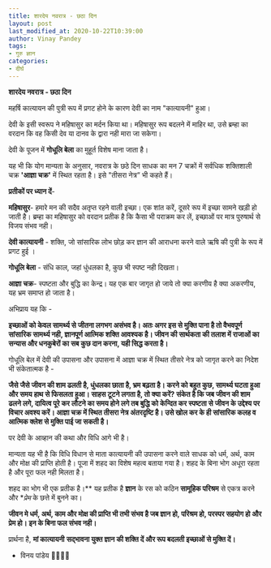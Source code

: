 ```yaml
---
title: शारदेय नवरात्र - छठा दिन
layout: post
last_modified_at: 2020-10-22T10:39:00
author: Vinay Pandey
tags:
- गुरु ज्ञान
categories:
- दीर्घ
---
```

**शारदेय नवरात्र - छठा दिन**


महर्षि कात्यायन की पुत्री रूप में प्रगट होने के कारण देवी का नाम "कात्यायनी" हुआ। 

देवी के इसी स्वरूप ने महिषासुर का मर्दन किया था। महिषासुर रूप बदलने में माहिर था, उसे ब्रम्हा का वरदान कि वह किसी देव या दानव के द्वारा नही मारा जा सकेगा। 

देवी के पूजन में **गोधूलि बेला** का मुहूर्त विशेष माना जाता है।

यह भी कि योग मान्यता के अनुसार, नवरात्र के छठे दिन साधक का मन 7 चक्रों में सर्वधिक शक्तिशाली चक्र **'आज्ञा चक्र'** में स्थित रहता है। इसे "तीसरा नेत्र” भी कहते हैं।

**प्रतीकों पर ध्यान दें**- 

**महिषासुर**- हमारे मन की सदैव अतृप्त रहने वाली इच्छा। एक शांत करें, दूसरे रूप में इच्छा सामने खड़ी हो जाती है। ब्रम्हा का महिषासुर को वरदान प्रतीक है कि कैसा भी पराक्रम कर लें, इच्छाओं पर मात्र पुरुषार्थ से विजय संभव नही। 

**देवी कात्यायनी** - शक्ति, जो सांसारिक लोभ छोड़ कर ज्ञान की आराधना करने वाले ऋषि की पुत्री के रूप में प्रगट हुई । 

**गोधूलि बेला** - संधि काल, जहां धुंधलका है, कुछ भी स्पष्ट नही दिखता।

**आज्ञा चक्र**- स्पष्टता और बुद्धि का केन्द्र। यह एक बार जागृत हो जाये तो क्या करणीय है क्या अकरणीय, यह भ्रम समाप्त हो जाता है। 

अभिप्राय यह कि -

**इच्छाओं को केवल सामर्थ्य से जीतना लगभग असंभव है।  अतः अगर इस से मुक्ति पाना है तो वैभवपूर्ण सांसारिक सामर्थ्य नही, ज्ञानपूर्ण आत्मिक शक्ति आवश्यक है। जीवन की सार्थकता की तलाश में राजाओं का सन्यास और धनकुबेरों का सब कुछ दान करना, यही सिद्ध करता है।**

गोधूलि बेल में देवी की उपासना और उपासना में आज्ञा चक्र में स्थित तीसरे नेत्र को जागृत करने का निदेश भी संकेतात्मक है -

**जैसे जैसे जीवन की शाम ढलती है, धुंधलका छाता है, भ्रम बढ़ता है। करने को बहुत कुछ, सामर्थ्य घटता हुआ और समय हाथ से फिसलता हुआ।  साहस टूटने लगता है, तो क्या करें? संकेत है कि जब जीवन की शाम ढलने लगे, दायित्व पूरे कर  लौटने का समय होने लगे तब बुद्धि को केन्दित कर स्पष्टता से जीवन के उद्देश्य पर विचार अवश्य करें।  आज्ञा चक्र में स्थित तीसरा नेत्र अंतरदृष्टि है। उसे खोल कर के ही सांसारिक कलह व आत्मिक क्लेश से मुक्ति पाई जा सकती है।**

पर देवी के आव्हान की कथा और विधि आगे भी है। 

मान्यता यह भी है कि विधि विधान से माता कात्यायनी की उपासना करने वाले साधक को धर्म, अर्थ, काम और मोक्ष की प्राप्ति होती है। पूजा में शहद का विशेष महत्व बताया गया है। शहद के बिना भोग अधूरा रहता है और पूरा फल नही मिलता है। 

शहद का भोग भी एक प्रतीक है।** यह प्रतीक है **ज्ञान** के रस को कठिन **सामूहिक परिश्रम** से एकत्र करने और **प्रेम* के छत्ते में बुनने का।  

**जीवन मे धर्म, अर्थ, काम और मोक्ष की प्राप्ति भी तभी संभव है जब ज्ञान हो, परिश्रम हो, परस्पर सहयोग हो और प्रेम हो। इन के बिना फल संभव नही।**

प्रार्थना है,
**मां कात्यायनी**
**सद्भावना युक्त ज्ञान की शक्ति दें और रूप बदलती इच्छाओं से मुक्ति दें।**

- विनय पांडेय
🙏🌷🌷🙏


